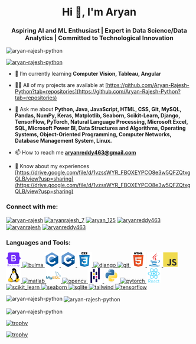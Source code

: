 <h1 align="center">Hi 👋, I'm Aryan</h1>
<h3 align="center">Aspiring AI and ML Enthusiast | Expert in Data Science/Data Analytics | Committed to Technological Innovation</h3>

<p align="left"> <img src="https://komarev.com/ghpvc/?username=aryan-rajesh-python&label=Profile%20views&color=0e75b6&style=flat" alt="aryan-rajesh-python" /> </p>

<p align="left"> <a href="https://github.com/ryo-ma/github-profile-trophy"><img src="https://github-profile-trophy.vercel.app/?username=aryan-rajesh-python" alt="aryan-rajesh-python" /></a> </p>

- 🌱 I’m currently learning **Computer Vision, Tableau, Angular**

- 👨‍💻 All of my projects are available at [https://github.com/Aryan-Rajesh-Python?tab=repositories](https://github.com/Aryan-Rajesh-Python?tab=repositories)

- 💬 Ask me about **Python, Java, JavaScript, HTML, CSS, Git, MySQL, Pandas, NumPy, Keras, Matplotlib, Seaborn, Scikit-Learn, Django, TensorFlow, PyTorch, Natural Language Processing, Microsoft Excel, SQL, Microsoft Power BI, Data Structures and Algorithms, Operating Systems, Object-Oriented Programming, Computer Networks, Database Management System, Linux.**

- 📫 How to reach me **aryanreddy463@gmail.com**

- 📄 Know about my experiences [https://drive.google.com/file/d/1vzssWYR_FBOXEYPCO8e3w5QFZQtxgQLB/view?usp=sharing](https://drive.google.com/file/d/1vzssWYR_FBOXEYPCO8e3w5QFZQtxgQLB/view?usp=sharing)

<h3 align="left">Connect with me:</h3>
<p align="left">
<a href="https://linkedin.com/in/aryan-rajesh" target="blank"><img align="center" src="https://raw.githubusercontent.com/rahuldkjain/github-profile-readme-generator/master/src/images/icons/Social/linked-in-alt.svg" alt="aryan-rajesh" height="30" width="40" /></a>
<a href="https://instagram.com/aryanrajesh_7" target="blank"><img align="center" src="https://raw.githubusercontent.com/rahuldkjain/github-profile-readme-generator/master/src/images/icons/Social/instagram.svg" alt="aryanrajesh_7" height="30" width="40" /></a>
<a href="https://www.codechef.com/users/aryan_125" target="blank"><img align="center" src="https://cdn.jsdelivr.net/npm/simple-icons@3.1.0/icons/codechef.svg" alt="aryan_125" height="30" width="40" /></a>
<a href="https://www.hackerrank.com/aryanreddy463" target="blank"><img align="center" src="https://raw.githubusercontent.com/rahuldkjain/github-profile-readme-generator/master/src/images/icons/Social/hackerrank.svg" alt="aryanreddy463" height="30" width="40" /></a>
<a href="https://www.leetcode.com/aryanrajesh" target="blank"><img align="center" src="https://raw.githubusercontent.com/rahuldkjain/github-profile-readme-generator/master/src/images/icons/Social/leet-code.svg" alt="aryanrajesh" height="30" width="40" /></a>
<a href="https://auth.geeksforgeeks.org/user/aryanreddy463" target="blank"><img align="center" src="https://raw.githubusercontent.com/rahuldkjain/github-profile-readme-generator/master/src/images/icons/Social/geeks-for-geeks.svg" alt="aryanreddy463" height="30" width="40" /></a>
</p>

<h3 align="left">Languages and Tools:</h3>
<p align="left"> <a href="https://getbootstrap.com" target="_blank" rel="noreferrer"> <img src="https://raw.githubusercontent.com/devicons/devicon/master/icons/bootstrap/bootstrap-plain-wordmark.svg" alt="bootstrap" width="40" height="40"/> </a> <a href="https://bulma.io/" target="_blank" rel="noreferrer"> <img src="https://raw.githubusercontent.com/gilbarbara/logos/804dc257b59e144eaca5bc6ffd16949752c6f789/logos/bulma.svg" alt="bulma" width="40" height="40"/> </a> <a href="https://www.cprogramming.com/" target="_blank" rel="noreferrer"> <img src="https://raw.githubusercontent.com/devicons/devicon/master/icons/c/c-original.svg" alt="c" width="40" height="40"/> </a> <a href="https://www.w3schools.com/cpp/" target="_blank" rel="noreferrer"> <img src="https://raw.githubusercontent.com/devicons/devicon/master/icons/cplusplus/cplusplus-original.svg" alt="cplusplus" width="40" height="40"/> </a> <a href="https://www.w3schools.com/css/" target="_blank" rel="noreferrer"> <img src="https://raw.githubusercontent.com/devicons/devicon/master/icons/css3/css3-original-wordmark.svg" alt="css3" width="40" height="40"/> </a> <a href="https://www.djangoproject.com/" target="_blank" rel="noreferrer"> <img src="https://cdn.worldvectorlogo.com/logos/django.svg" alt="django" width="40" height="40"/> </a> <a href="https://git-scm.com/" target="_blank" rel="noreferrer"> <img src="https://www.vectorlogo.zone/logos/git-scm/git-scm-icon.svg" alt="git" width="40" height="40"/> </a> <a href="https://www.w3.org/html/" target="_blank" rel="noreferrer"> <img src="https://raw.githubusercontent.com/devicons/devicon/master/icons/html5/html5-original-wordmark.svg" alt="html5" width="40" height="40"/> </a> <a href="https://www.java.com" target="_blank" rel="noreferrer"> <img src="https://raw.githubusercontent.com/devicons/devicon/master/icons/java/java-original.svg" alt="java" width="40" height="40"/> </a> <a href="https://developer.mozilla.org/en-US/docs/Web/JavaScript" target="_blank" rel="noreferrer"> <img src="https://raw.githubusercontent.com/devicons/devicon/master/icons/javascript/javascript-original.svg" alt="javascript" width="40" height="40"/> </a> <a href="https://www.linux.org/" target="_blank" rel="noreferrer"> <img src="https://raw.githubusercontent.com/devicons/devicon/master/icons/linux/linux-original.svg" alt="linux" width="40" height="40"/> </a> <a href="https://www.mathworks.com/" target="_blank" rel="noreferrer"> <img src="https://upload.wikimedia.org/wikipedia/commons/2/21/Matlab_Logo.png" alt="matlab" width="40" height="40"/> </a> <a href="https://www.mysql.com/" target="_blank" rel="noreferrer"> <img src="https://raw.githubusercontent.com/devicons/devicon/master/icons/mysql/mysql-original-wordmark.svg" alt="mysql" width="40" height="40"/> </a> <a href="https://opencv.org/" target="_blank" rel="noreferrer"> <img src="https://www.vectorlogo.zone/logos/opencv/opencv-icon.svg" alt="opencv" width="40" height="40"/> </a> <a href="https://pandas.pydata.org/" target="_blank" rel="noreferrer"> <img src="https://raw.githubusercontent.com/devicons/devicon/2ae2a900d2f041da66e950e4d48052658d850630/icons/pandas/pandas-original.svg" alt="pandas" width="40" height="40"/> </a> <a href="https://www.python.org" target="_blank" rel="noreferrer"> <img src="https://raw.githubusercontent.com/devicons/devicon/master/icons/python/python-original.svg" alt="python" width="40" height="40"/> </a> <a href="https://pytorch.org/" target="_blank" rel="noreferrer"> <img src="https://www.vectorlogo.zone/logos/pytorch/pytorch-icon.svg" alt="pytorch" width="40" height="40"/> </a> <a href="https://reactjs.org/" target="_blank" rel="noreferrer"> <img src="https://raw.githubusercontent.com/devicons/devicon/master/icons/react/react-original-wordmark.svg" alt="react" width="40" height="40"/> </a> <a href="https://scikit-learn.org/" target="_blank" rel="noreferrer"> <img src="https://upload.wikimedia.org/wikipedia/commons/0/05/Scikit_learn_logo_small.svg" alt="scikit_learn" width="40" height="40"/> </a> <a href="https://seaborn.pydata.org/" target="_blank" rel="noreferrer"> <img src="https://seaborn.pydata.org/_images/logo-mark-lightbg.svg" alt="seaborn" width="40" height="40"/> </a> <a href="https://www.sqlite.org/" target="_blank" rel="noreferrer"> <img src="https://www.vectorlogo.zone/logos/sqlite/sqlite-icon.svg" alt="sqlite" width="40" height="40"/> </a> <a href="https://tailwindcss.com/" target="_blank" rel="noreferrer"> <img src="https://www.vectorlogo.zone/logos/tailwindcss/tailwindcss-icon.svg" alt="tailwind" width="40" height="40"/> </a> <a href="https://www.tensorflow.org" target="_blank" rel="noreferrer"> <img src="https://www.vectorlogo.zone/logos/tensorflow/tensorflow-icon.svg" alt="tensorflow" width="40" height="40"/> </a> </p>

<p><img align="left" src="https://github-readme-stats.vercel.app/api/top-langs?username=aryan-rajesh-python&show_icons=true&locale=en&layout=compact" alt="aryan-rajesh-python" /></p>

<p>&nbsp;<img align="center" src="https://github-readme-stats.vercel.app/api?username=aryan-rajesh-python&show_icons=true&locale=en" alt="aryan-rajesh-python" /></p>

<p><img align="center" src="https://github-readme-streak-stats.herokuapp.com/?user=aryan-rajesh-python&" alt="aryan-rajesh-python" /></p>

[![trophy](https://github-profile-trophy.vercel.app/?username=Aryan-Rajesh-Python)](https://github.com/ryo-ma/github-profile-trophy)

[![trophy](https://github-profile-trophy.vercel.app/?username=Aryan-Rajesh-Python)](https://github.com/ryo-ma/github-profile-trophy)
